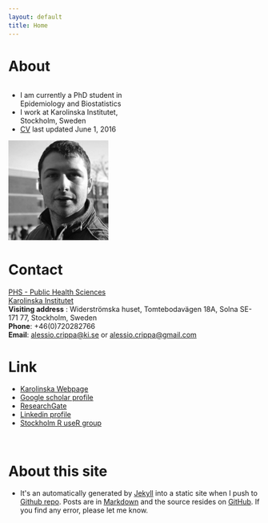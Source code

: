 ```yaml
---
layout: default
title: Home
---
```



About
========

<div style="-webkit-column-count: 2; -moz-column-count: 2; column-count: 2; -webkit-column-rule: 1px dotted #e0e0e0; -moz-column-rule: 1px dotted #e0e0e0;">
<div style="display: inline-block">
<ul>
<li>I am currently a PhD student in Epidemiology and Biostatistics</li>
<li>I work at Karolinska Institutet, Stockholm, Sweden</li>
<li><a href="/downloads/CVPhD.pdf">CV</a> last updated June 1, 2016 </li>
</ul> </div>
<div style="display: inline-block;">
<img src="/downloads/pic/profile.jpg" alt="Alessio Crippa" style="width: 200px;"/>
</div>
</div>
 

Contact
===============

[PHS - Public Health Sciences](http://ki.se/en/phs/startpage)  
[Karolinska Institutet](http://ki.se/start)  
**Visiting address** :  Widerströmska huset, Tomtebodavägen 18A, Solna 
SE-171 77, Stockholm, Sweden  
**Phone**: 	+46(0)720282766  
**Email**: <a href="mailto:alessio.crippa@ki.se">alessio.crippa<span class="at">@</span>ki.se</a> or
<a href="mailto:alessio.crippa@gmail.com">alessio.crippa<span class="at">@</span>gmail.com</a>  


Link
===============

* [Karolinska Webpage](http://ki.se/en/people/alecri)  
* [Google scholar profile](https://scholar.google.it/citations?user=NLRD9vkAAAAJ&hl=en)
* [ResearchGate](https://www.researchgate.net/profile/Alessio_Crippa)  
* [Linkedin profile](https://www.linkedin.com/in/alessio-crippa-68519475)  
* [Stockholm R useR group](http://www.meetup.com/StockholmR/events/226376066/)


&nbsp;

About this site
===============
* It's an automatically generated by
  [Jekyll](https://github.com/jekyll/jekyll) into a static site when
  I push to
  [Github repo](https://github.com/alecri). Posts
  are in [Markdown](http://daringfireball.net/projects/markdown/) and
  the source resides on
  [GitHub](https://github.com/alecri). If
  you find any error, please let me know.
